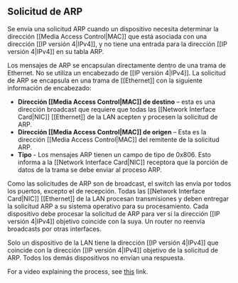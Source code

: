 ## Solicitud de ARP

Se envía una solicitud ARP cuando un dispositivo necesita determinar la dirección [[Media Access Control|MAC]] que está asociada con una dirección [[IP versión 4|IPv4]], y no tiene una entrada para la dirección [[IP versión 4|IPv4]] en su tabla ARP.

Los mensajes de ARP se encapsulan directamente dentro de una trama de Ethernet. No se utiliza un encabezado de [[IP versión 4|IPv4]]. La solicitud de ARP se encapsula en una trama de [[Ethernet]] con la siguiente información de encabezado:

- **Dirección [[Media Access Control|MAC]] de destino** – esta es una dirección broadcast que requiere que todas las [[Network Interface Card|NIC]] [[Ethernet]] de la LAN acepten y procesen la solicitud de ARP.
- **Dirección [[Media Access Control|MAC]] de origen** – Esta es la dirección [[Media Access Control|MAC]] del remitente de la solicitud ARP.
- **Tipo** - Los mensajes ARP tienen un campo de tipo de 0x806. Esto informa a la [[Network Interface Card|NIC]] receptora que la porción de datos de la trama se debe enviar al proceso ARP.

Como las solicitudes de ARP son de broadcast, el switch las envía por todos los puertos, excepto el de recepción. Todas las [[Network Interface Card|NIC]] [[Ethernet]] de la LAN procesan transmisiones y deben entregar la solicitud ARP a su sistema operativo para su procesamiento. Cada dispositivo debe procesar la solicitud de ARP para ver si la dirección [[IP versión 4|IPv4]] objetivo coincide con la suya. Un router no reenvía broadcasts por otras interfaces.

Solo un dispositivo de la LAN tiene la dirección [[IP versión 4|IPv4]] que coincide con la dirección [[IP versión 4|IPv4]] objetivo de la solicitud de ARP. Todos los demás dispositivos no envían una respuesta.

For a video explaining the process, see [this](https://contenthub.netacad.com/itn-dl/9.2.3) link.